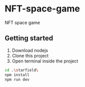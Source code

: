 # NFT-space-game
NFT space game

## Getting started
1. Download nodejs
2. Clone this project
3. Open terminal inside the project 
```bash
cd .\starfield\
npm install
npm run dev
```
